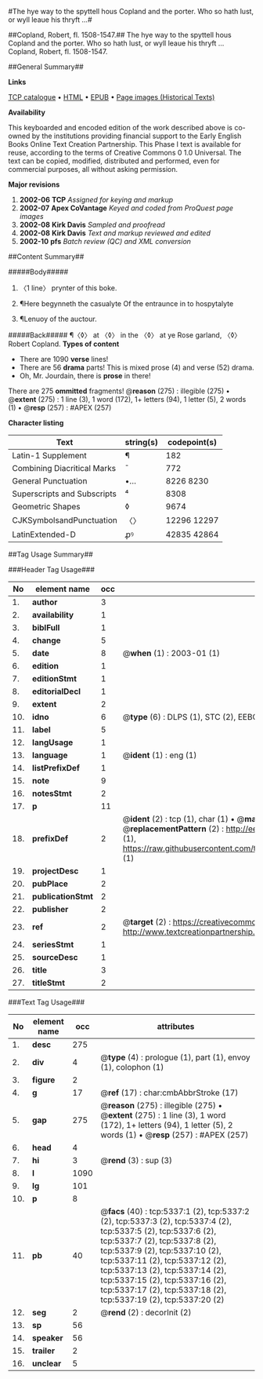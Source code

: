 #The hye way to the spyttell hous Copland and the porter. Who so hath lust, or wyll leaue his thryft ...#

##Copland, Robert, fl. 1508-1547.##
The hye way to the spyttell hous Copland and the porter. Who so hath lust, or wyll leaue his thryft ...
Copland, Robert, fl. 1508-1547.

##General Summary##

**Links**

[TCP catalogue](http://www.ota.ox.ac.uk/tcp/)  • 
[HTML](http://tei.it.ox.ac.uk/tcp/Texts-HTML/free/A19/A19319.html)  • 
[EPUB](http://tei.it.ox.ac.uk/tcp/Texts-EPUB/free/A19/A19319.epub) • 
[Page images (Historical Texts)](https://data.historicaltexts.jisc.ac.uk/view?pubId=eebo-99840803e&pageId=eebo-99840803e-5337-1)

**Availability**

This keyboarded and encoded edition of the
	       work described above is co-owned by the institutions
	       providing financial support to the Early English Books
	       Online Text Creation Partnership. This Phase I text is
	       available for reuse, according to the terms of Creative
	       Commons 0 1.0 Universal. The text can be copied,
	       modified, distributed and performed, even for
	       commercial purposes, all without asking permission.

**Major revisions**

1. __2002-06__ __TCP__ *Assigned for keying and markup*
1. __2002-07__ __Apex CoVantage__ *Keyed and coded from ProQuest page images*
1. __2002-08__ __Kirk Davis__ *Sampled and proofread*
1. __2002-08__ __Kirk Davis__ *Text and markup reviewed and edited*
1. __2002-10__ __pfs__ *Batch review (QC) and XML conversion*

##Content Summary##

#####Body#####

1. 〈1 line〉 prynter of this boke.

1. ¶Here begynneth the casualyte Of the entraunce in to hospytalyte

1. ¶Lenuoy of the auctour.

#####Back#####
¶〈◊〉 at 〈◊〉 in the 〈◊〉 at ye Rose garland, 〈◊〉 Robert Copland.
**Types of content**

  * There are 1090 **verse** lines!
  * There are 56 **drama** parts! This is mixed prose (4) and verse (52) drama.
  * Oh, Mr. Jourdain, there is **prose** in there!

There are 275 **ommitted** fragments! 
 @__reason__ (275) : illegible (275)  •  @__extent__ (275) : 1 line (3), 1 word (172), 1+ letters (94), 1 letter (5), 2 words (1)  •  @__resp__ (257) : #APEX (257)

**Character listing**


|Text|string(s)|codepoint(s)|
|---|---|---|
|Latin-1 Supplement|¶|182|
|Combining             Diacritical Marks|̄|772|
|General Punctuation|•…|8226 8230|
|Superscripts             and Subscripts|⁴|8308|
|Geometric Shapes|◊|9674|
|CJKSymbolsandPunctuation|〈〉|12296 12297|
|LatinExtended-D|ꝓꝰ|42835 42864|

##Tag Usage Summary##

###Header Tag Usage###

|No|element name|occ|attributes|
|---|---|---|---|
|1.|__author__|3||
|2.|__availability__|1||
|3.|__biblFull__|1||
|4.|__change__|5||
|5.|__date__|8| @__when__ (1) : 2003-01 (1)|
|6.|__edition__|1||
|7.|__editionStmt__|1||
|8.|__editorialDecl__|1||
|9.|__extent__|2||
|10.|__idno__|6| @__type__ (6) : DLPS (1), STC (2), EEBO-CITATION (1), PROQUEST (1), VID (1)|
|11.|__label__|5||
|12.|__langUsage__|1||
|13.|__language__|1| @__ident__ (1) : eng (1)|
|14.|__listPrefixDef__|1||
|15.|__note__|9||
|16.|__notesStmt__|2||
|17.|__p__|11||
|18.|__prefixDef__|2| @__ident__ (2) : tcp (1), char (1)  •  @__matchPattern__ (2) : ([0-9\-]+):([0-9IVX]+) (1), (.+) (1)  •  @__replacementPattern__ (2) : http://eebo.chadwyck.com/downloadtiff?vid=$1&page=$2 (1), https://raw.githubusercontent.com/textcreationpartnership/Texts/master/tcpchars.xml#$1 (1)|
|19.|__projectDesc__|1||
|20.|__pubPlace__|2||
|21.|__publicationStmt__|2||
|22.|__publisher__|2||
|23.|__ref__|2| @__target__ (2) : https://creativecommons.org/publicdomain/zero/1.0/ (1), http://www.textcreationpartnership.org/docs/. (1)|
|24.|__seriesStmt__|1||
|25.|__sourceDesc__|1||
|26.|__title__|3||
|27.|__titleStmt__|2||


###Text Tag Usage###

|No|element name|occ|attributes|
|---|---|---|---|
|1.|__desc__|275||
|2.|__div__|4| @__type__ (4) : prologue (1), part (1), envoy (1), colophon (1)|
|3.|__figure__|2||
|4.|__g__|17| @__ref__ (17) : char:cmbAbbrStroke (17)|
|5.|__gap__|275| @__reason__ (275) : illegible (275)  •  @__extent__ (275) : 1 line (3), 1 word (172), 1+ letters (94), 1 letter (5), 2 words (1)  •  @__resp__ (257) : #APEX (257)|
|6.|__head__|4||
|7.|__hi__|3| @__rend__ (3) : sup (3)|
|8.|__l__|1090||
|9.|__lg__|101||
|10.|__p__|8||
|11.|__pb__|40| @__facs__ (40) : tcp:5337:1 (2), tcp:5337:2 (2), tcp:5337:3 (2), tcp:5337:4 (2), tcp:5337:5 (2), tcp:5337:6 (2), tcp:5337:7 (2), tcp:5337:8 (2), tcp:5337:9 (2), tcp:5337:10 (2), tcp:5337:11 (2), tcp:5337:12 (2), tcp:5337:13 (2), tcp:5337:14 (2), tcp:5337:15 (2), tcp:5337:16 (2), tcp:5337:17 (2), tcp:5337:18 (2), tcp:5337:19 (2), tcp:5337:20 (2)|
|12.|__seg__|2| @__rend__ (2) : decorInit (2)|
|13.|__sp__|56||
|14.|__speaker__|56||
|15.|__trailer__|2||
|16.|__unclear__|5||
